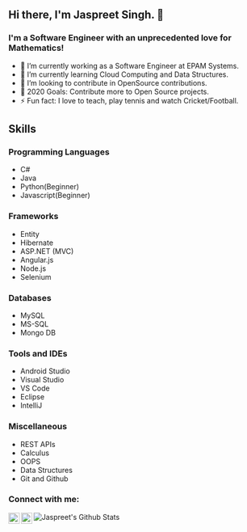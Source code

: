 

## Hi there, I'm Jaspreet Singh. 👋

### I'm a Software Engineer with an unprecedented love for Mathematics!
- 🔭 I’m currently working as a Software Engineer at EPAM Systems.
- 🌱 I’m currently learning Cloud Computing and Data Structures.
- 👯 I’m looking to contribute in OpenSource contributions.
- 🥅 2020 Goals: Contribute more to Open Source projects.
- ⚡ Fun fact: I love to teach, play tennis and watch Cricket/Football.

## Skills
### Programming Languages
* C#
* Java
* Python(Beginner)
* Javascript(Beginner)
### Frameworks
* Entity
* Hibernate
* ASP.NET (MVC)
* Angular.js
* Node.js
* Selenium
### Databases
* MySQL
* MS-SQL
* Mongo DB
### Tools and IDEs
* Android Studio
* Visual Studio
* VS Code
* Eclipse
* IntelliJ
### Miscellaneous
* REST APIs
* Calculus
* OOPS
* Data Structures
* Git and Github

### Connect with me:

[<img align="left" alt="jaspreettweets | Twitter" width="22px" src="https://cdn.jsdelivr.net/npm/simple-icons@v3/icons/twitter.svg" />][twitter]
[<img align="left" alt="jaspreetrfsingh | LinkedIn" width="22px" src="https://cdn.jsdelivr.net/npm/simple-icons@v3/icons/linkedin.svg" />][linkedin]

<img align="left" alt="Jaspreet's Github Stats" src="https://github-readme-stats.codestackr.vercel.app/api?username=jaspreetrfsingh&show_icons=true&hide_border=true" />

[twitter]: https://twitter.com/jaspreettweets
[linkedin]: https://linkedin.com/in/jaspreetrfsingh

